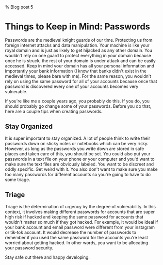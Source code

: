 % Blog post 5

# Things to Keep in Mind: Passwords

Passwords are the medieval knight guards of our time. Protecting us from foreign internet attacks and data manipulation. Your machine is like your royal domain and is just as likely to get hijacked as any other domain. You wouldn't rely on one guard to protect everything in your domain because once he is struck, the rest of your domain is under attack and can be easily accessed. Keep in mind your domain has all your personal information and importantly your bank information (I know that banks didn't exist in the medieval times, please bare with me). For the same reason, you wouldn't rely on using the same password for all of your accounts because once that password is discovered every one of your accounts becomes very vulnerable.

If you're like me a couple years ago, you probably do this. If you do, you should probably go change some of your passwords. Before you do that, here are a couple tips when creating passwords.


## Stay Organized

It is super important to stay organized. A lot of people think to write their passwords down on sticky notes or notebooks which can be very risky. However, as long as the passwords you write down are stored in safe places and taken care of this, you should be set. You could also put your passwords in a text file on your phone or your computer and you'd want to make sure the text files are obviously labeled. You want to be discreet and oddly specific. Get weird with it. You also don't want to make sure you make too many passwords for different accounts so you're going to have to do some triage.

## Triage

Triage is the determination of urgency by the degree of vulnerability. In this context, it involves making different passwords for accounts that are super high risk if hacked and keeping the same password for accounts that wouldn't matter so much if they got hacked. For example, it would be ideal if your bank account and email password were different from your instagram or tik-tok account. It would decrease the number of passwords to remember if you used the same password for the accounts you're least worried about getting hacked. In other words, you want to be allocating your password security.


Stay safe out there and happy developing.
